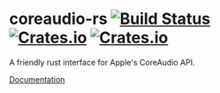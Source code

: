 # coreaudio-rs [![Build Status](https://travis-ci.org/RustAudio/coreaudio-rs.svg?branch=master)](https://travis-ci.org/RustAudio/coreaudio-rs) [![Crates.io](https://img.shields.io/crates/v/coreaudio-rs.svg)](https://crates.io/crates/coreaudio-rs) [![Crates.io](https://img.shields.io/crates/l/coreaudio-rs.svg)](https://github.com/RustAudio/coreaudio-rs/blob/master/LICENSE-MIT)

A friendly rust interface for Apple's CoreAudio API.

[Documentation](http://rustaudio.github.io/coreaudio-rs/coreaudio_rs)
